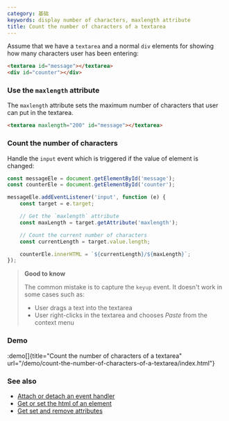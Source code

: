 ```yaml
---
category: 基础
keywords: display number of characters, maxlength attribute
title: Count the number of characters of a textarea
---
```


Assume that we have a `textarea` and a normal `div` elements for showing how many characters user has been entering:

```html
<textarea id="message"></textarea>
<div id="counter"></div>
```

### Use the `maxlength` attribute

The `maxlength` attribute sets the maximum number of characters that user can put in the textarea.

```html
<textarea maxlength="200" id="message"></textarea>
```

### Count the number of characters

Handle the `input` event which is triggered if the value of element is changed:

```js
const messageEle = document.getElementById('message');
const counterEle = document.getElementById('counter');

messageEle.addEventListener('input', function (e) {
    const target = e.target;

    // Get the `maxlength` attribute
    const maxLength = target.getAttribute('maxlength');

    // Count the current number of characters
    const currentLength = target.value.length;

    counterEle.innerHTML = `${currentLength}/${maxLength}`;
});
```

> **Good to know**
>
> The common mistake is to capture the `keyup` event. It doesn't work in some cases such as:
>
> -   User drags a text into the textarea
> -   User right-clicks in the textarea and chooses _Paste_ from the context menu

### Demo

:demo[]{title="Count the number of characters of a textarea" url="/demo/count-the-number-of-characters-of-a-textarea/index.html"}

### See also

-   [Attach or detach an event handler](/attach-or-detach-an-event-handler)
-   [Get or set the html of an element](/get-or-set-the-html-of-an-element)
-   [Get set and remove attributes](/get-set-and-remove-attributes)
